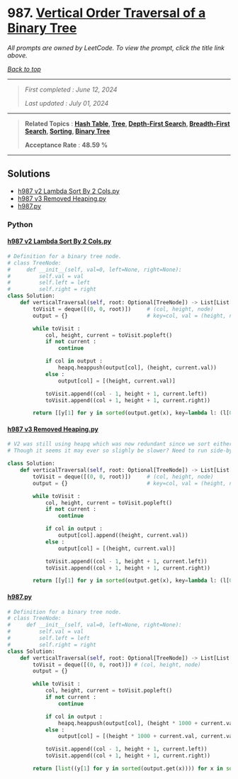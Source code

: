 # 987. [Vertical Order Traversal of a Binary Tree](<https://leetcode.com/problems/vertical-order-traversal-of-a-binary-tree>)

*All prompts are owned by LeetCode. To view the prompt, click the title link above.*

*[Back to top](<../README.md>)*

------

> *First completed : June 12, 2024*
>
> *Last updated : July 01, 2024*

------

> **Related Topics** : **[Hash Table](<by_topic/Hash Table.md>), [Tree](<by_topic/Tree.md>), [Depth-First Search](<by_topic/Depth-First Search.md>), [Breadth-First Search](<by_topic/Breadth-First Search.md>), [Sorting](<by_topic/Sorting.md>), [Binary Tree](<by_topic/Binary Tree.md>)**
>
> **Acceptance Rate** : **48.59 %**

------

## Solutions

- [h987 v2 Lambda Sort By 2 Cols.py](<../my-submissions/h987 v2 Lambda Sort By 2 Cols.py>)
- [h987 v3 Removed Heaping.py](<../my-submissions/h987 v3 Removed Heaping.py>)
- [h987.py](<../my-submissions/h987.py>)
### Python
#### [h987 v2 Lambda Sort By 2 Cols.py](<../my-submissions/h987 v2 Lambda Sort By 2 Cols.py>)
```Python
# Definition for a binary tree node.
# class TreeNode:
#     def __init__(self, val=0, left=None, right=None):
#         self.val = val
#         self.left = left
#         self.right = right
class Solution:
    def verticalTraversal(self, root: Optional[TreeNode]) -> List[List[int]]:
        toVisit = deque([(0, 0, root)])     # (col, height, node)
        output = {}                         # key=col, val = (height, node.val)

        while toVisit :
            col, height, current = toVisit.popleft()
            if not current :
                continue

            if col in output :
                heapq.heappush(output[col], (height, current.val))
            else :
                output[col] = [(height, current.val)]

            toVisit.append((col - 1, height + 1, current.left))
            toVisit.append((col + 1, height + 1, current.right))

        return [[y[1] for y in sorted(output.get(x), key=lambda l: (l[0], l[1]))] for x in sorted(output.keys())]
```

#### [h987 v3 Removed Heaping.py](<../my-submissions/h987 v3 Removed Heaping.py>)
```Python
# V2 was still using heapq which was now redundant since we sort either way at nlogn
# Though it seems it may ever so slighly be slower? Need to run side-by-side tests to confirm

class Solution:
    def verticalTraversal(self, root: Optional[TreeNode]) -> List[List[int]]:
        toVisit = deque([(0, 0, root)])     # (col, height, node)
        output = {}                         # key=col, val = (height, node.val)

        while toVisit :
            col, height, current = toVisit.popleft()
            if not current :
                continue

            if col in output :
                output[col].append((height, current.val))
            else :
                output[col] = [(height, current.val)]

            toVisit.append((col - 1, height + 1, current.left))
            toVisit.append((col + 1, height + 1, current.right))

        return [[y[1] for y in sorted(output.get(x), key=lambda l: (l[0], l[1]))] for x in sorted(output.keys())]
```

#### [h987.py](<../my-submissions/h987.py>)
```Python
# Definition for a binary tree node.
# class TreeNode:
#     def __init__(self, val=0, left=None, right=None):
#         self.val = val
#         self.left = left
#         self.right = right
class Solution:
    def verticalTraversal(self, root: Optional[TreeNode]) -> List[List[int]]:
        toVisit = deque([(0, 0, root)]) # (col, height, node)
        output = {}

        while toVisit :
            col, height, current = toVisit.popleft()
            if not current :
                continue

            if col in output :
                heapq.heappush(output[col], (height * 1000 + current.val, current.val))
            else :
                output[col] = [(height * 1000 + current.val, current.val)]

            toVisit.append((col - 1, height + 1, current.left))
            toVisit.append((col + 1, height + 1, current.right))

        return [list((y[1] for y in sorted(output.get(x)))) for x in sorted(output.keys())]
```

